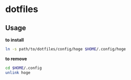 # dotfiles


## Usage

**to install**
```bash
ln -s path/to/dotfiles/config/hoge $HOME/.config/hoge
```

**to remove**
```bash
cd $HOME/.config
unlink hoge
```

